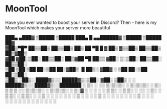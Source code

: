 # MoonTool
Have you ever wanted to boost your server in Discord? Then - here is my MoonTool which makes your server more beautiful


███▄ ▄███▓ ▒█████ ▒█████ ███▄ █ ▄▄██████▓ ▒█████ ▒█████ ██▓    
▓██▒▀█▀ ██▒▒██▒ ██▒▒██▒ ██▒ ██ ▀█ █ ▓ ██▒ ▓▒▒██▒ ██▒▒██▒ ██▒▓██▒    
▓██ ▓██░▒██░ ██▒▒██░ ██▒▓██ ▀█ ██▒▒ ▓██░ ▒░▒██░ ██▒▒██░ ██▒▒██░    
▒██ ▒██ ▒██ ██░▒██ ██░▓██▒ ▐▌██▒░ ▓██▓ ░ ▒██ ██░▒██ ██░▒██░    
▒██▒ ░██▒░ ████▓▒░░ █████▓▒░▒██░ ▓██░ ▒██▒ ░ ░ █████▓▒░░ ████▓▒░░███████
░ ▒░ ░ ░░ ▒░▒░▒░ ░ ▒░▒░▒░ ░ ▒░ ▒ ▒ ▒ ░░ ▒░▒░▒░ ░ ▒░▒░▒░ ░ ▒░▓ ░
░ ░ ░ ░ ▒ ▒░ ░ ▒ ▒░ ░ ░░ ░ ▒░ ░ ▒ ▒░ ░ ▒ ▒░ ░ ░ ▒ ░
░ ░ ░ ░ ░ ░ ▒ ░ ░ ░ ░ ▒ ░ ░ ░ ░ ░ ░ ░ ░ ▒ ░ ░ ░   
       ░ ░ ░ ░ ░ ░ ░ ░ ░ ░ ░ ░

       
                                                            

